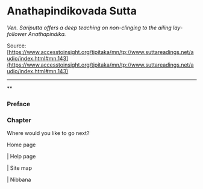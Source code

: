 # Anathapindikovada Sutta

*Ven. Sariputta offers a deep teaching on non-clinging to the ailing lay-follower Anathapindika.*

Source: [https://www.accesstoinsight.org/tipitaka/mn/tp://www.suttareadings.net/audio/index.html#mn.143](https://www.accesstoinsight.org/tipitaka/mn/tp://www.suttareadings.net/audio/index.html#mn.143)

---

**

### Preface

### Chapter

Where would you like to go next?

Home page

| Help page

| Site map

| Nibbana